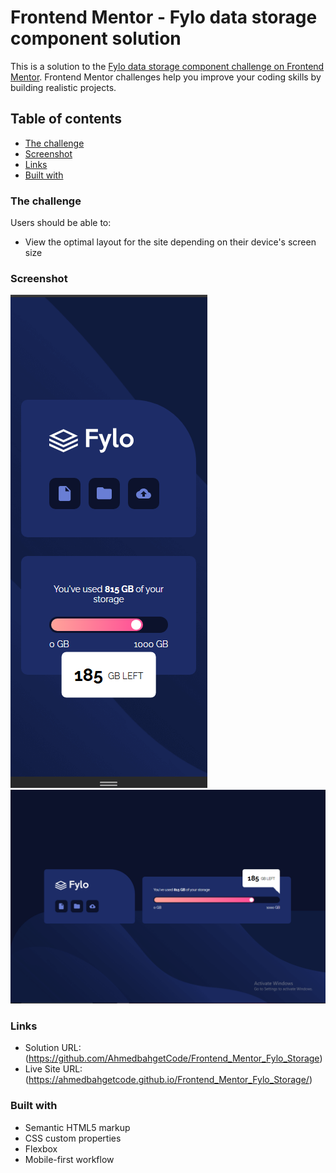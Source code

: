 # Frontend Mentor - Fylo data storage component solution

This is a solution to the [Fylo data storage component challenge on Frontend Mentor](https://www.frontendmentor.io/challenges/fylo-data-storage-component-1dZPRbV5n). Frontend Mentor challenges help you improve your coding skills by building realistic projects. 

## Table of contents

  - [The challenge](#the-challenge)
  - [Screenshot](#screenshot)
  - [Links](#links)
  - [Built with](#built-with)


### The challenge

Users should be able to:

- View the optimal layout for the site depending on their device's screen size

### Screenshot

![mobile design](design/mobile-design.png)
![desktop design](design/desktop-design.png)

### Links

- Solution URL: (https://github.com/AhmedbahgetCode/Frontend_Mentor_Fylo_Storage)
- Live Site URL: (https://ahmedbahgetcode.github.io/Frontend_Mentor_Fylo_Storage/)


### Built with

- Semantic HTML5 markup
- CSS custom properties
- Flexbox
- Mobile-first workflow
